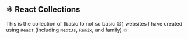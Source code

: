 ## ⚛️ React Collections

This is the collection of (basic to not so basic 😄) websites I have created using `React` (including `NextJs`, `Remix`, and family) 🔥
